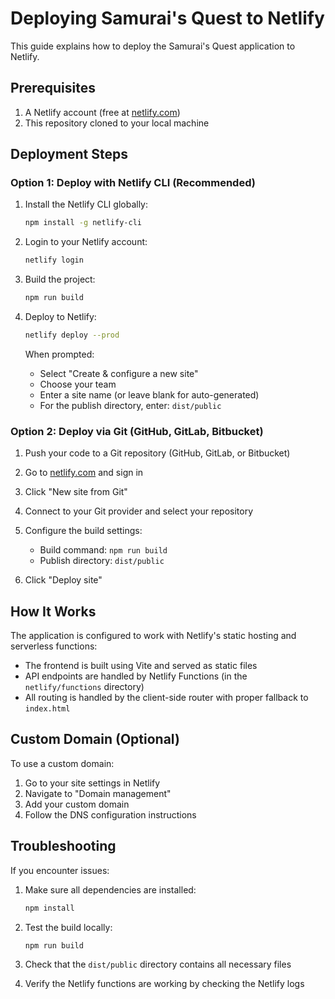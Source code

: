 # Deploying Samurai's Quest to Netlify

This guide explains how to deploy the Samurai's Quest application to Netlify.

## Prerequisites

1. A Netlify account (free at [netlify.com](https://netlify.com))
2. This repository cloned to your local machine

## Deployment Steps

### Option 1: Deploy with Netlify CLI (Recommended)

1. Install the Netlify CLI globally:
   ```bash
   npm install -g netlify-cli
   ```

2. Login to your Netlify account:
   ```bash
   netlify login
   ```

3. Build the project:
   ```bash
   npm run build
   ```

4. Deploy to Netlify:
   ```bash
   netlify deploy --prod
   ```
   
   When prompted:
   - Select "Create & configure a new site"
   - Choose your team
   - Enter a site name (or leave blank for auto-generated)
   - For the publish directory, enter: `dist/public`

### Option 2: Deploy via Git (GitHub, GitLab, Bitbucket)

1. Push your code to a Git repository (GitHub, GitLab, or Bitbucket)

2. Go to [netlify.com](https://netlify.com) and sign in

3. Click "New site from Git"

4. Connect to your Git provider and select your repository

5. Configure the build settings:
   - Build command: `npm run build`
   - Publish directory: `dist/public`

6. Click "Deploy site"

## How It Works

The application is configured to work with Netlify's static hosting and serverless functions:

- The frontend is built using Vite and served as static files
- API endpoints are handled by Netlify Functions (in the `netlify/functions` directory)
- All routing is handled by the client-side router with proper fallback to `index.html`

## Custom Domain (Optional)

To use a custom domain:

1. Go to your site settings in Netlify
2. Navigate to "Domain management"
3. Add your custom domain
4. Follow the DNS configuration instructions

## Troubleshooting

If you encounter issues:

1. Make sure all dependencies are installed:
   ```bash
   npm install
   ```

2. Test the build locally:
   ```bash
   npm run build
   ```

3. Check that the `dist/public` directory contains all necessary files

4. Verify the Netlify functions are working by checking the Netlify logs